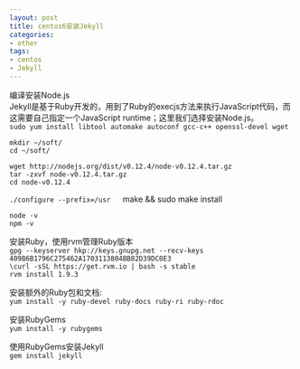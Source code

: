 ```yaml
---
layout: post
title: centos6安装Jekyll
categories:
- other
tags:
- centos
- Jekyll
---
```


编译安装Node.js  
Jekyll是基于Ruby开发的，用到了Ruby的execjs方法来执行JavaScript代码，而这需要自己指定一个JavaScript runtime；这里我们选择安装Node.js。  
`sudo yum install libtool automake autoconf gcc-c++ openssl-devel wget`

`mkdir ~/soft/`  
`cd ~/soft/`  

`wget http://nodejs.org/dist/v0.12.4/node-v0.12.4.tar.gz`  
`tar -zxvf node-v0.12.4.tar.gz`  
`cd node-v0.12.4`  

`./configure --prefix=/usr  
`make && sudo make install  

`node -v`  
`npm -v`  

安装Ruby，使用rvm管理Ruby版本  
`gpg --keyserver hkp://keys.gnupg.net --recv-keys 409B6B1796C275462A1703113804BB82D39DC0E3`  
`\curl -sSL https://get.rvm.io | bash -s stable`  
`rvm install 1.9.3`  

安装额外的Ruby包和文档:  
`yum install -y ruby-devel ruby-docs ruby-ri ruby-rdoc` 

安装RubyGems  
`yum install -y rubygems`  

使用RubyGems安装Jekyll  
`gem install jekyll`
